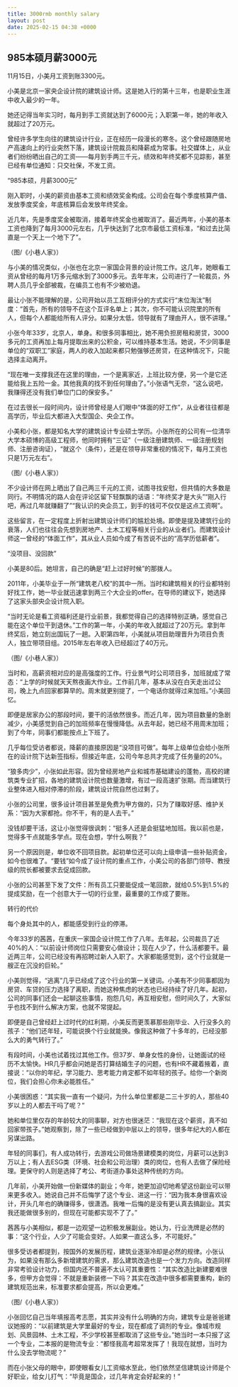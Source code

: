 ```yaml
---
title: 3000rmb monthly salary
layout: post
date: 2025-02-15 04:38 +0000
---
```


## 985本硕月薪3000元 

11月15日，小美月工资到账3300元。

小美是北京一家央企设计院的建筑设计师。这是她入行的第十三年，也是职业生涯中收入最少的一年。

她还记得当年实习时，每月到手工资就达到了6000元；入职第一年，她的年收入就超过了20万元。

曾经许多学生向往的建筑设计行业，正在经历一段漫长的寒冬。这个曾经跟随房地产高速向上的行业突然下落，建筑设计院裁员和降薪成为常事。社交媒体上，从业者们纷纷晒出自己的工资——每月到手两三千元，绩效和年终奖都不见踪影，甚至已经有单位通知：只交社保，不发工资。

“985本硕，月薪3000元”

刚入职时，小美的薪资由基本工资和绩效奖金构成。公司会在每个季度核算产值、发放季度奖金，年底核算后会发放年终奖金。

近几年，先是季度奖金被取消，接着年终奖金也被取消了。最近两年，小美的基本工资也降到了每月3000元左右，几乎快达到了北京市最低工资标准，“和过去比简直是一个天上一个地下了”。

（图/《小巷人家》）

与小美的情况类似，小张也在北京一家国企背景的设计院工作。这几年，她眼看工资从曾经的每月1万多元缩水到了3000多元。去年年末，公司进行了一轮裁员，外聘人员几乎全部被裁，在编员工也有不少被劝退。

最让小张不能理解的是，公司开始以员工互相评分的方式实行“末位淘汰”制度：“首先，所有的领导不在这个互评名单上；其次，你不可能认识院里的所有人，但每个人都能给所有人评分。如果分太低，领导就有了理由开人，很不讲理。”

小张今年33岁，北京人，单身。和很多同事相比，她不用负担房租和房贷，3000多元的工资再加上每月提取出来的公积金，可以维持基本生活。她说，不少同事是单位的“双职工”家庭，两人的收入加起来都只勉强够还房贷，在这种情况下，只能选择主动离开。

“现在唯一支撑我还在这里的理由，一个是离家近，上班比较方便，另一个是它还能给我上五险一金。其他我真的找不到任何理由了。”小张语气无奈，“这么说吧，我赚得还没有我们单位门口的保安多。”

在过去很长一段时间内，设计师曾经是人们眼中“体面的好工作”，从业者往往都是高学历，毕业后大都进入大型国企、央企工作。

小美和小张，都是知名大学的建筑设计专业硕士学历。小张所在的公司有一位清华大学本硕博的高级工程师，他同时拥有“三证”（一级注册建筑师、一级注册规划师、注册咨询证），“就这个（条件），还是在领导非常重视的情况下，每月工资也只是1万元左右”。

（图/《小巷人家》）

不少设计师在网上晒出了自己两三千元的工资，试图寻找安慰，但共情的大多数是同行。不明情况的路人会在评论区留下轻飘飘的话语：“年终奖才是大头”“刚入行吧，再过几年就赚翻了”“我认识的央企员工，到手的钱可不仅仅是这点工资啊”。

这些留言，在一定程度上折射出建筑设计师们的尴尬处境。即使是提及建筑行业的衰落，人们也往往会先想到房地产、土木工程等相关行业的从业者们。而建筑设计师这一曾经的“体面工作”，其从业人员如今成了有苦说不出的“高学历低薪者”。

“没项目、没回款”

小美是80后。她坦言，自己的确是“赶上过好时候”的那拨人。

2011年，小美毕业于一所“建筑老八校”的其中一所。当时和建筑相关的行业都特别好找工作，她一毕业就迅速拿到两三个大企业的offer。在导师的建议下，她选择了这家头部央企设计院入职。

“当时无论是看工资福利还是行业前景，我都觉得自己的选择特别正确，感觉自己能在这个单位干到退休。”工作的第一年，小美的年收入就超过了20万元。拿到年终奖后，她立刻出国玩了一趟。入职第四年，小美就从项目助理晋升为项目负责人，独立带项目组。2015年左右年收入已经超过了40万元。

（图/《小巷人家》）

当时和，高薪资相对应的是高强度的工作。行业景气时公司项目多，加班就成了常态：“上学的时候就天天熬夜画大作业。工作前几年，基本从没在白天走出过公司，晚上九点回家都算早的。周末就更别提了，一个电话你就得过来加班。”小美回忆。

即便是居家办公的那段时间，要干的活依然很多。而近几年，因为项目数量的急剧减少，小美感觉到自己的加班频率在慢慢降低。从去年起，她已经不用周末加班；到了今年，同事们都能按点上下班了。

几乎每位受访者都说，降薪的直接原因是“没项目可做”。每年上级单位会给小张所在的设计院下达新签指标，但接近年底，公司今年总共才完成了任务量的20%。

“狼多肉少”，小张如此形容。因为曾经房地产业和城市基础建设的蓬勃，高校的建筑类专业扩招，各地的建筑设计院也数量激增，有过一段高速扩张期。而当建筑行业整体进入相对停滞的阶段，建筑设计院自然也过剩了。

小张的公司里，很多设计项目甚至是免费为甲方做的，只为了赚取好感、维护关系：“因为大家都抢。你不干，有的是人去干。”

没钱却要干活，这让小张觉得很讽刺：“挺多人还是会挺猛地加班。我以前也是，觉得多干点就能多学点。现在会想，学什么啊我？”

另一个原因则是，单位收不回项目款。起初单位还可以向上级申请一些补贴资金，如今也很难了。“要钱”如今成了设计院的重点工作，小美公司的各部门领导、教授级的院长都被要求去促成回款。

小张的公司甚至下发了文件：所有员工只要能促成一笔回款，就给0.5%到1.5%的提成奖励，在一个创意大于一切的行业里，最重要的工作成了要账。

转行的代价

每个身处其中的人，都能感受到行业的停滞。

今年33岁的茜茜，在重庆一家国企设计院工作了八年。去年起，公司裁员了近40%的人：“以前设计师岗位只需要安心做设计；现在人少了，什么活都要干。最近两三年，公司已经没有再招聘过新人入职了。大家都能感觉到，这个行业就是一艘正在沉没的巨轮。”

小美则觉得，“逃离”几乎已经成了这个行业的第一关键词。小美有不少同事都因为房贷、车贷的压力选择了离职，而她这种焦虑的状态也已经持续了好几年。起初，公司的同事们还会一起聊这些事情，抱怨几句，再互相安慰，但时间久了，大家似乎也找不到什么解决方案，也就不常提起。

即便是自己曾经赶上过时代的红利期，小美反而更羡慕那些刚毕业、入行没多久的孩子：“他们还年轻，可能说换个行业就能换。像我这种做了十多年的，已经没那么大的勇气转行了。”

有段时间，小美也试着找过其他工作。但37岁、单身女性的身份，让她面试的经历不太愉快。HR几乎都会问她是否打算结婚生子的问题，也有HR不藏着掖着，直接说：“以你的年纪，学习能力、思考能力肯定都不如年轻的孩子。给你一个新岗位，我们会担心你未必能胜任。”

小美很困惑：“其实我一直有一个疑问，为什么单位里都是二三十岁的人，那些40岁以上的人都去干吗了呢？”

她和单位里仅存的年龄较大的同事聊，对方也很迷茫：“我现在这个薪资，真不如回家带孩子。”她观察到，除了一些已经做到中层以上的领导，很多年纪大的人都在另谋出路。

年轻的同事们，有人成功转行，去游戏公司做场景建模类的岗位，月薪可以达到3万以上；有人去ESG类（环境、社会和公司治理）类的岗位，也有人去做了保险经理。更保守的人则是选择了考公、考街道办事处这种传统的方向。

几年前，小美开始做一份新媒体的副业；今年，她更加迫切地希望这份副业可以带来更多收入。她说自己并不后悔学了这个专业、进这一行：“因为我本身很喜欢设计，开头几年也的确赚得多，很潇洒。我唯一后悔的是没有更认真去搞副业。其实我还能做很多别的，但现在可能都实现不了了。”

茜茜与小美相似，都是一边观望一边积极发展副业。她认为，行业洗牌是必然的事：“这个行业，人少了可能会变好。人如果一直这么多，不可能好。”

很多受访者都提到，按国外的发展历程，建筑业逐渐冷却是必然的规律。小张认为，如果没有那么多新增建筑的需求，那么建筑改造也是一个发力方向。改造同样非常考验设计功力，但国内还不普遍不太认可其重要性：“其实改造比新建要难很多，但甲方会觉得：不就是重新装修一下吗？其实在改造中很多都需要重构，新的建筑规范出来，标准要求都会提高，所以会更难。”

（图/《小巷人家》）

小张回忆自己当年填报高考志愿，其实并没有什么明确的方向，建筑专业是爸爸建议她报的：“以前建筑是大学里最好的专业，现在都成了调剂的专业。像城市规划、风景园林、土木工程，不少学校甚至都取消了这些专业。”她当时一本只报了这一个专业，二本报的是物流专业：“都怪我高考超常发挥了！我现在就想，当时为什么没去学物流呢？”

而在小张父母的眼中，即使眼看女儿工资缩水至此，他们依然坚信建筑设计师是个好职业，给女儿打气：“毕竟是国企，过几年肯定会好起来的！”

